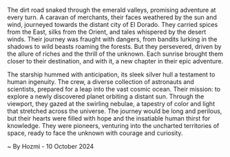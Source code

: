 
The dirt road snaked through the emerald valleys, promising adventure at every turn.  A caravan of merchants, their faces weathered by the sun and wind, journeyed towards the distant city of El Dorado.  They carried spices from the East, silks from the Orient, and tales whispered by the desert winds. Their journey was fraught with dangers, from bandits lurking in the shadows to wild beasts roaming the forests. But they persevered, driven by the allure of riches and the thrill of the unknown.  Each sunrise brought them closer to their destination, and with it, a new chapter in their epic adventure.

The starship hummed with anticipation, its sleek silver hull a testament to human ingenuity.  The crew, a diverse collection of astronauts and scientists, prepared for a leap into the vast cosmic ocean.  Their mission: to explore a newly discovered planet orbiting a distant sun.  Through the viewport, they gazed at the swirling nebulae, a tapestry of color and light that stretched across the universe.  The journey would be long and perilous, but their hearts were filled with hope and the insatiable human thirst for knowledge.  They were pioneers, venturing into the uncharted territories of space, ready to face the unknown with courage and curiosity. 

~ By Hozmi - 10 October 2024
